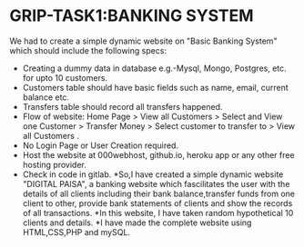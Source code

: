 # GRIP-TASK1:BANKING SYSTEM

We had to create a simple dynamic website on "Basic Banking System" which should include the following specs:       
- Creating a dummy data in database e.g.-Mysql, Mongo, Postgres, etc. for upto 10 customers.
- Customers table should have basic fields such as name, email, current balance etc.    
- Transfers table should record all transfers happened.   
- Flow of website: Home Page > View all Customers > Select and View one Customer > Transfer Money > Select customer to transfer to > View all Customers .   
- No Login Page or User Creation required.   
- Host the website at 000webhost, github.io, heroku app or any other free hosting provider.    
- Check in code in gitlab.
*So,I have created a simple dynamic website "DIGITAL PAISA", a banking website which fascilitates the user with the details of all clients including their bank balance,transfer funds from one client to other, provide bank statements of clients and show the records of all transactions.
*In this website, I have taken random hypothetical 10 clients and details.
*I have made the complete website using HTML,CSS,PHP and mySQL.
